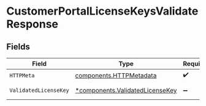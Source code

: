 # CustomerPortalLicenseKeysValidateResponse


## Fields

| Field                                                                             | Type                                                                              | Required                                                                          | Description                                                                       |
| --------------------------------------------------------------------------------- | --------------------------------------------------------------------------------- | --------------------------------------------------------------------------------- | --------------------------------------------------------------------------------- |
| `HTTPMeta`                                                                        | [components.HTTPMetadata](../../models/components/httpmetadata.md)                | :heavy_check_mark:                                                                | N/A                                                                               |
| `ValidatedLicenseKey`                                                             | [*components.ValidatedLicenseKey](../../models/components/validatedlicensekey.md) | :heavy_minus_sign:                                                                | Successful Response                                                               |